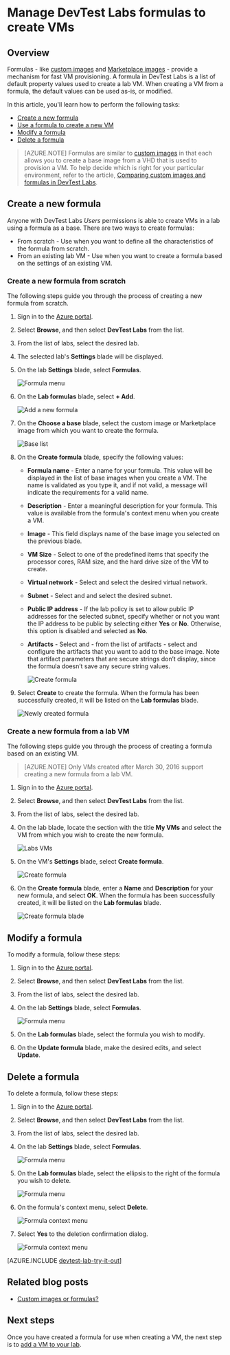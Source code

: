 <properties
	pageTitle="Manage DevTest Labs formulas to create VMs | Microsoft Azure"
	description="Learn how to create, update, and remove DevTest Labs formulas, and use them to create new VMs."
	services="devtest-lab,virtual-machines"
	documentationCenter="na"
	authors="tomarcher"
	manager="douge"
	editor=""/>

<tags
	ms.service="devtest-lab"
	ms.workload="na"
	ms.tgt_pltfrm="na"
	ms.devlang="na"
	ms.topic="article"
	ms.date="08/25/2016"
	ms.author="tarcher"/>

# Manage DevTest Labs formulas to create VMs

## Overview

Formulas - like [custom images](./devtest-lab-create-template.md) and [Marketplace images](./devtest-lab-configure-marketplace-images.md) -
provide a mechanism for fast VM provisioning. A formula in DevTest Labs is a list of default property values used to create a lab VM. When creating a VM
from a formula, the default values can be used as-is, or modified. 

In this article, you'll learn how to perform the following tasks:

- [Create a new formula](#create-a-new-formula)
- [Use a formula to create a new VM](#use-a-formula-to-create-a-new-vm)
- [Modify a formula](#modify-a-formula)
- [Delete a formula](#delete-a-formula)

> [AZURE.NOTE] Formulas are similar to [custom images](./devtest-lab-create-template.md) in that 
each allows you to create a base image from a VHD that is used to provision a VM. To help decide which is right
for your particular environment, refer to the article,
[Comparing custom images and formulas in DevTest Labs](./devtest-lab-comparing-vm-base-image-types.md).

## Create a new formula
Anyone with DevTest Labs *Users* permissions is able to create VMs in a lab using a formula as a base. 
There are two ways to create formulas: 

- From scratch - Use when you want to define all the characteristics of the formula from scratch.
- From an existing lab VM - Use when you want to create a formula based on the settings of an existing VM.

### Create a new formula from scratch
The following steps guide you through the process of creating a new formula from scratch.

1. Sign in to the [Azure portal](http://go.microsoft.com/fwlink/p/?LinkID=525040).

1. Select **Browse**, and then select **DevTest Labs** from the list.

1. From the list of labs, select the desired lab.  

1. The selected lab's **Settings** blade will be displayed. 

1. On the lab **Settings** blade, select **Formulas**.

    ![Formula menu](./media/devtest-lab-manage-formulas/lab-settings-formulas.png)

1. On the **Lab formulas** blade, select **+ Add**.

    ![Add a new formula](./media/devtest-lab-manage-formulas/add-formula.png)

1. On the **Choose a base** blade, select the custom image or Marketplace image from which you want to create the formula.

    ![Base list](./media/devtest-lab-manage-formulas/base-list.png)

1. On the **Create formula** blade, specify the following values:

	- **Formula name** - Enter a name for your formula. This value will be displayed in the list of base images when you create a VM. The name is validated as you type it, and if not valid, a message will indicate the requirements for a valid name.
	- **Description** - Enter a meaningful description for your formula. This value is available from the formula's context menu when you create a VM.
	- **Image** - This field displays name of the base image you selected on the previous blade. 
	- **VM Size** - Select to one of the predefined items that specify the processor cores, RAM size, and the hard drive size of the VM to create.
	- **Virtual network** - Select and select the desired virtual network.
	- **Subnet** - Select and and select the desired subnet.
	- **Public IP address** - If the lab policy is set to allow public IP addresses for the selected subnet, specify whether or not you want the IP address to be public by selecting either **Yes** or **No**. Otherwise, this option is disabled and selected as **No**.
	- **Artifacts** - Select and - from the list of artifacts - select and configure the artifacts that you want to add to the base image. Note that artifact parameters that are secure strings don’t display, since the formula doesn’t save any secure string values. 

    	![Create formula](./media/devtest-lab-manage-formulas/create-formula.png)

1. Select **Create** to create the formula. When the formula has been successfully created, it will be listed on the **Lab formulas** blade.

	![Newly created formula](./media/devtest-lab-manage-formulas/newly-created-formula.png)

### Create a new formula from a lab VM
The following steps guide you through the process of creating a formula based on an existing VM. 

> [AZURE.NOTE] Only VMs created after March 30, 2016 support creating a new formula from a lab VM. 

1. Sign in to the [Azure portal](http://go.microsoft.com/fwlink/p/?LinkID=525040).

1. Select **Browse**, and then select **DevTest Labs** from the list.

1. From the list of labs, select the desired lab.  

1. On the lab blade, locate the section with the title **My VMs** and select the VM from which you wish to create the new formula.

	![Labs VMs](./media/devtest-lab-manage-formulas/my-vms.png)

1. On the VM's **Settings** blade, select **Create formula**.

	![Create formula](./media/devtest-lab-manage-formulas/create-formula-menu.png)

1. On the **Create formula** blade, enter a **Name** and **Description** for your new formula, and select **OK**. When the formula has been successfully created, it will be listed on the **Lab formulas** blade.

	![Create formula blade](./media/devtest-lab-manage-formulas/create-formula-blade.png)

## Modify a formula
To modify a formula, follow these steps:

1. Sign in to the [Azure portal](http://go.microsoft.com/fwlink/p/?LinkID=525040).

1. Select **Browse**, and then select **DevTest Labs** from the list.

1. From the list of labs, select the desired lab.  

1. On the lab **Settings** blade, select **Formulas**.

    ![Formula menu](./media/devtest-lab-manage-formulas/lab-settings-formulas.png)

1. On the **Lab formulas** blade, select the formula you wish to modify.

1. On the **Update formula** blade, make the desired edits, and select **Update**.

## Delete a formula 
To delete a formula, follow these steps:

1. Sign in to the [Azure portal](http://go.microsoft.com/fwlink/p/?LinkID=525040).

1. Select **Browse**, and then select **DevTest Labs** from the list.

1. From the list of labs, select the desired lab.  

1. On the lab **Settings** blade, select **Formulas**.

    ![Formula menu](./media/devtest-lab-manage-formulas/lab-settings-formulas.png)

1. On the **Lab formulas** blade, select the ellipsis to the right of the formula you wish to delete.

    ![Formula menu](./media/devtest-lab-manage-formulas/lab-formulas-blade.png)

1. On the formula's context menu, select **Delete**.

    ![Formula context menu](./media/devtest-lab-manage-formulas/formula-delete-context-menu.png)

1. Select **Yes** to the deletion confirmation dialog.

    ![Formula context menu](./media/devtest-lab-manage-formulas/formula-delete-confirmation.png)

[AZURE.INCLUDE [devtest-lab-try-it-out](../../includes/devtest-lab-try-it-out.md)]

## Related blog posts

- [Custom images or formulas?](https://blogs.msdn.microsoft.com/devtestlab/2016/04/06/custom-images-or-formulas/)

## Next steps
Once you have created a formula for use when creating a VM, the next step is to [add a VM to your lab](./devtest-lab-add-vm-with-artifacts.md).